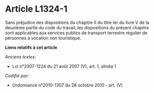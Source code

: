 # Article L1324-1

Sans préjudice des dispositions du chapitre II du titre Ier du livre V de la deuxième partie du code du travail, les
dispositions du présent chapitre sont applicables aux services publics de transport terrestre régulier de personnes à
vocation non touristique.

**Liens relatifs à cet article**

_Anciens textes_:

  - Loi n°2007-1224 du 21 août 2007 (V), art. 1, alinéa 1

_Codifié par_:

  - Ordonnance n°2010-1307 du 28 octobre 2010 - art. (V)
